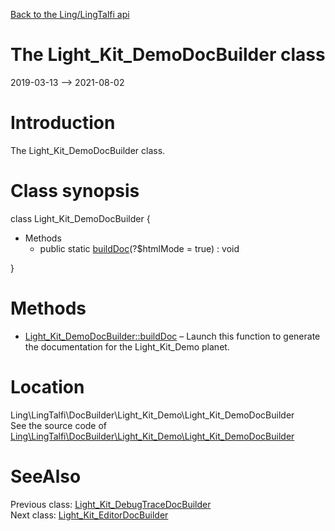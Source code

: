 [Back to the Ling/LingTalfi api](https://github.com/lingtalfi/LingTalfi/blob/master/doc/api/Ling/LingTalfi.md)



The Light_Kit_DemoDocBuilder class
================
2019-03-13 --> 2021-08-02






Introduction
============

The Light_Kit_DemoDocBuilder class.



Class synopsis
==============


class <span class="pl-k">Light_Kit_DemoDocBuilder</span>  {

- Methods
    - public static [buildDoc](https://github.com/lingtalfi/LingTalfi/blob/master/doc/api/Ling/LingTalfi/DocBuilder/Light_Kit_Demo/Light_Kit_DemoDocBuilder/buildDoc.md)(?$htmlMode = true) : void

}






Methods
==============

- [Light_Kit_DemoDocBuilder::buildDoc](https://github.com/lingtalfi/LingTalfi/blob/master/doc/api/Ling/LingTalfi/DocBuilder/Light_Kit_Demo/Light_Kit_DemoDocBuilder/buildDoc.md) &ndash; Launch this function to generate the documentation for the Light_Kit_Demo planet.





Location
=============
Ling\LingTalfi\DocBuilder\Light_Kit_Demo\Light_Kit_DemoDocBuilder<br>
See the source code of [Ling\LingTalfi\DocBuilder\Light_Kit_Demo\Light_Kit_DemoDocBuilder](https://github.com/lingtalfi/LingTalfi/blob/master/DocBuilder/Light_Kit_Demo/Light_Kit_DemoDocBuilder.php)



SeeAlso
==============
Previous class: [Light_Kit_DebugTraceDocBuilder](https://github.com/lingtalfi/LingTalfi/blob/master/doc/api/Ling/LingTalfi/DocBuilder/Light_Kit_DebugTrace/Light_Kit_DebugTraceDocBuilder.md)<br>Next class: [Light_Kit_EditorDocBuilder](https://github.com/lingtalfi/LingTalfi/blob/master/doc/api/Ling/LingTalfi/DocBuilder/Light_Kit_Editor/Light_Kit_EditorDocBuilder.md)<br>
